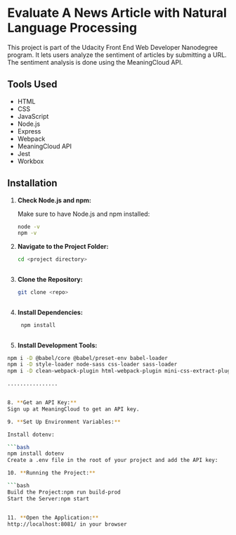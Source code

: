 
# Evaluate A News Article with Natural Language Processing

This project is part of the Udacity Front End Web Developer Nanodegree program. It lets users analyze the sentiment of articles by submitting a URL. The sentiment analysis is done using the MeaningCloud API.

## Tools Used

- HTML
- CSS
- JavaScript
- Node.js
- Express
- Webpack
- MeaningCloud API
- Jest
- Workbox

## Installation

1. **Check Node.js and npm:**

   Make sure to have Node.js and npm installed:

   ```bash
   node -v
   npm -v

2. **Navigate to the Project Folder:**
    ```bash
    cd <project directory>
  

4. **Clone the Repository:**
   ```bash
   git clone <repo>
  

5. **Install Dependencies:**
   ```bash
    npm install
 

7. **Install Development Tools:**
  ```bash
  npm i -D @babel/core @babel/preset-env babel-loader
  npm i -D style-loader node-sass css-loader sass-loader
  npm i -D clean-webpack-plugin html-webpack-plugin mini-css-extract-plugin optimize-css-assets-webpack-plugin terser-webpack-plugin

................


8. **Get an API Key:**
  Sign up at MeaningCloud to get an API key.

9. **Set Up Environment Variables:**

Install dotenv:

```bash
npm install dotenv
Create a .env file in the root of your project and add the API key:

10. **Running the Project:**

  ```bash
  Build the Project:npm run build-prod
  Start the Server:npm start


11. **Open the Application:**
  http://localhost:8081/ in your browser
